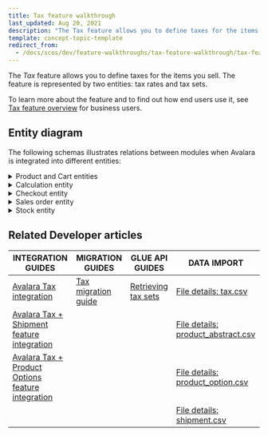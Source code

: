 ```yaml
---
title: Tax feature walkthrough
last_updated: Aug 20, 2021
description: "The Tax feature allows you to define taxes for the items you sell. The feature is represented by two entities: tax rates and tax sets"
template: concept-topic-template
redirect_from:
  - /docs/scos/dev/feature-walkthroughs/tax-feature-walkthrough/tax-feature-walkthrough.html
---
```


The _Tax_ feature allows you to define taxes for the items you sell. The feature is represented by two entities: tax rates and tax sets.

To learn more about the feature and to find out how end users use it, see [Tax feature overview](/docs/scos/user/features/tax-feature-overview.html) for business users.


## Entity diagram

The following schemas illustrates relations between modules when Avalara is integrated into different entities:

<details><summary markdown='span'>Product and Cart entities</summary>

<div class="width-100">

![avalara+tax+product.png](https://spryker.s3.eu-central-1.amazonaws.com/docs/Features/Tax/Reference+information%3A+Avalara+integration%E2%80%94module+relations/Avalara+tax+product.png)

</div>

</details>

<details><summary markdown='span'>Calculation entity</summary>

<div class="width-100">

![avatar+tax+integration+module+dependency+graph.png](https://spryker.s3.eu-central-1.amazonaws.com/docs/Features/Tax/Reference+information%3A+Avalara+integration%E2%80%94module+relations/Avatar+Tax+Integration+module+dependency+graph.png)

</div>

</details>

<details><summary markdown='span'>Checkout entity</summary>

<div class="width-100">

![avalara+Tax+checkout.png](https://spryker.s3.eu-central-1.amazonaws.com/docs/Features/Tax/Reference+information%3A+Avalara+integration%E2%80%94module+relations/Avalara+Tax+checkout.png)

</div>

</details>

<details><summary markdown='span'>Sales order entity</summary>

<div class="width-100">

![avalara+Sales+Order+dependency.png](https://spryker.s3.eu-central-1.amazonaws.com/docs/Features/Tax/Reference+information%3A+Avalara+integration%E2%80%94module+relations/Avalara+Sales+Order+dependency.png)

</div>

</details>

<details><summary markdown='span'>Stock entity</summary>

<div class="width-100">

![avalara+Stock+context.png](https://spryker.s3.eu-central-1.amazonaws.com/docs/Features/Tax/Reference+information%3A+Avalara+integration%E2%80%94module+relations/Avalara+Stock+context.png)

</div>

</details>

## Related Developer articles

| INTEGRATION GUIDES | MIGRATION GUIDES | GLUE API GUIDES | DATA IMPORT |
|---|---|---|---|
| [Avalara Tax integration](/docs/scos/dev/feature-walkthroughs/tax-feature-walkthrough/tax-feature-walkthrough.html) | [Tax migration guide](/docs/scos/dev/module-migration-guides/migration-guide-tax.html) | [Retrieving tax sets](/docs/scos/dev/glue-api-guides/managing-products/abstract-products/retrieving-tax-sets.html) | [File details: tax.csv](/docs/scos/dev/data-import/data-import-categories/commerce-setup/file-details-tax.csv.html) | |
| [Avalara Tax + Shipment feature integration](/docs/scos/dev/technology-partner-guides/taxes/avalara/integrating-avalara-tax-shipment.html) |  |  | [File details: product_abstract.csv](/docs/scos/dev/data-import/data-import-categories/catalog-setup/products/file-details-product-abstract.csv.html) | |
| [Avalara Tax + Product Options feature integration](/docs/scos/dev/technology-partner-guides/taxes/avalara/integrating-avalara-tax-product-options.html) |  |  | [File details: product_option.csv](/docs/scos/dev/data-import/data-import-categories/special-product-types/product-options/file-details-product-option.csv.html) | |
|  |  |  | [File details: shipment.csv](/docs/scos/dev/data-import/data-import-categories/commerce-setup/file-details-shipment.csv.html) |
